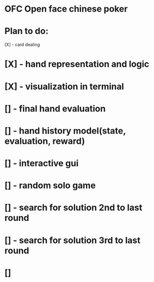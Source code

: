 # OFC Open face chinese poker 
#  Plan to do: 
[X] - card dealing
# [X] - hand representation and logic
# [X] - visualization in terminal
# [] - final hand evaluation
# [] - hand history model(state, evaluation, reward)
# [] - interactive gui
# [] - random solo game
# [] - search for solution 2nd to last round
# [] - search for solution 3rd to last round
# []
